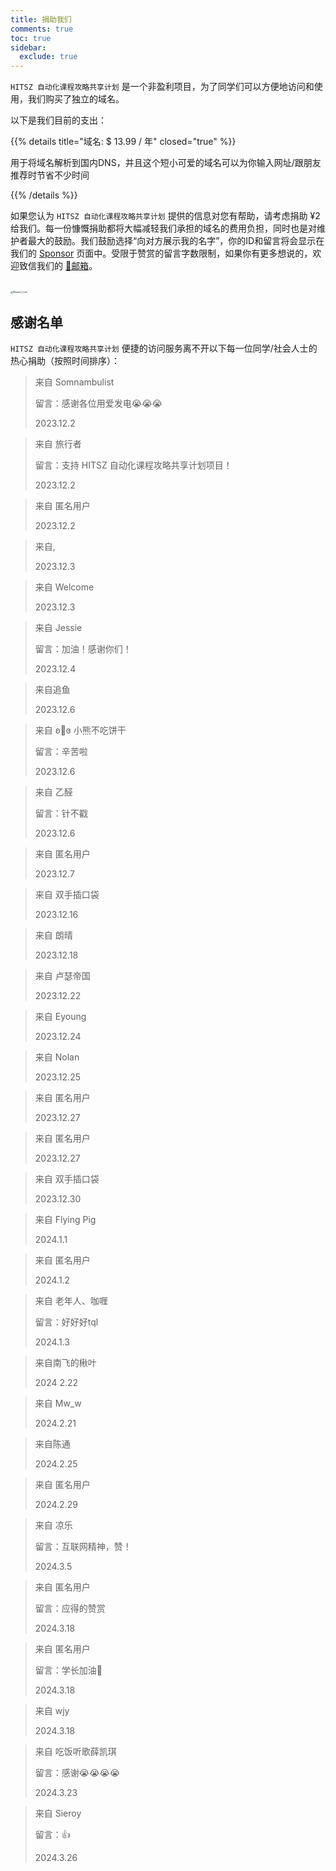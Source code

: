 ```yaml
---
title: 捐助我们
comments: true
toc: true
sidebar:
  exclude: true
---
```


`HITSZ 自动化课程攻略共享计划` 是一个非盈利项目，为了同学们可以方便地访问和使用，我们购买了独立的域名。

以下是我们目前的支出：

{{% details title="域名: $ 13.99 / 年" closed="true" %}}

用于将域名解析到国内DNS，并且这个短小可爱的域名可以为你输入网址/跟朋友推荐时节省不少时间

{{% /details %}}

如果您认为 `HITSZ 自动化课程攻略共享计划` 提供的信息对您有帮助，请考虑捐助 ¥2 给我们。每一份慷慨捐助都将大幅减轻我们承担的域名的费用负担，同时也是对维护者最大的鼓励。我们鼓励选择“向对方展示我的名字”，你的ID和留言将会显示在我们的 [Sponsor](https://hoa.moe/sponsor/) 页面中。受限于赞赏的留言字数限制，如果你有更多想说的，欢迎致信我们的 [📮邮箱](mailto:hi@hoa.moe)。

<br>
<img src="/images/sponsor.webp" alt="Reward_Code" style="zoom:25%; display: block; margin: 0 auto;" />

## 感谢名单

`HITSZ 自动化课程攻略共享计划` 便捷的访问服务离不开以下每一位同学/社会人士的热心捐助（按照时间排序）：

> 来自 Somnambulist
>
> 留言：感谢各位用爱发电😭😭😭
>
> 2023.12.2

> 来自 旅行者
>
> 留言：支持 HITSZ 自动化课程攻略共享计划项目！
>
> 2023.12.2

> 来自 匿名用户
>
> 2023.12.2

> 来自,
>
> 2023.12.3

> 来自 Welcome
>
> 2023.12.3

> 来自 Jessie
>
> 留言：加油！感谢你们！
>
> 2023.12.4

> 来自追鱼
>
> 2023.12.6

>来自 ʚ🧸ɞ  小熊不吃饼干
>
>留言：辛苦啦
>
>2023.12.6

>来自 乙醛
>
>留言：针不戳
>
>2023.12.6

>来自 匿名用户
>
>2023.12.7

>来自 双手插口袋
>
>2023.12.16

>来自 朗晴
>
>2023.12.18

>来自 卢瑟帝国
>
>2023.12.22

>来自 Eyoung
>
>2023.12.24

>来自 Nolan
>
>2023.12.25

>来自 匿名用户
>
>2023.12.27

>来自 匿名用户
>
>2023.12.27

>来自 双手插口袋
>
>2023.12.30

> 来自 Flying Pig
>
> 2024.1.1

> 来自 匿名用户
>
> 2024.1.2

> 来自 老年人、咖喱
>
> 留言：好好好tql
>
> 2024.1.3

> 来自南飞的楸叶
>
> 2024 2.22

> 来自 Mw_w
>
> 2024.2.21

> 来自陈通
>
> 2024.2.25

> 来自 匿名用户
>
> 2024.2.29

> 来自 凉乐
>
> 留言：互联网精神，赞！
>
> 2024.3.5

> 来自 匿名用户
>
> 留言：应得的赞赏
>
> 2024.3.18

> 来自 匿名用户
>
> 留言：学长加油🫡
>
> 2024.3.18

> 来自 wjy
>
> 2024.3.18

> 来自 吃饭听歌薛凯琪
>
> 留言：感谢😭😭😭😭
> 
> 2024.3.23

> 来自 Sieroy
>
> 留言：👍
> 
> 2024.3.26
